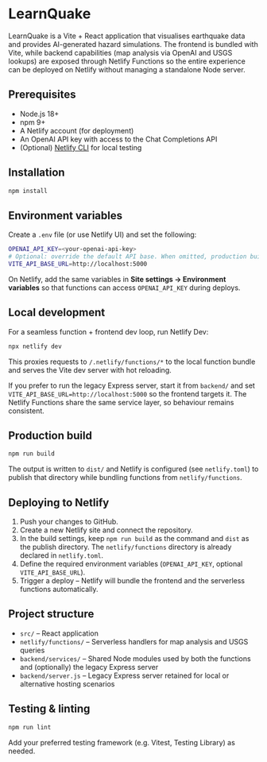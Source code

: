 # LearnQuake

LearnQuake is a Vite + React application that visualises earthquake data and provides AI-generated hazard simulations. The frontend is bundled with Vite, while backend capabilities (map analysis via OpenAI and USGS lookups) are exposed through Netlify Functions so the entire experience can be deployed on Netlify without managing a standalone Node server.

## Prerequisites

- Node.js 18+
- npm 9+
- A Netlify account (for deployment)
- An OpenAI API key with access to the Chat Completions API
- (Optional) [Netlify CLI](https://docs.netlify.com/cli/get-started/) for local testing

## Installation

```bash
npm install
```

## Environment variables

Create a `.env` file (or use Netlify UI) and set the following:

```bash
OPENAI_API_KEY=<your-openai-api-key>
# Optional: override the default API base. When omitted, production builds use /.netlify/functions
VITE_API_BASE_URL=http://localhost:5000
```

On Netlify, add the same variables in **Site settings → Environment variables** so that functions can access `OPENAI_API_KEY` during deploys.

## Local development

For a seamless function + frontend dev loop, run Netlify Dev:

```bash
npx netlify dev
```

This proxies requests to `/.netlify/functions/*` to the local function bundle and serves the Vite dev server with hot reloading.

If you prefer to run the legacy Express server, start it from `backend/` and set `VITE_API_BASE_URL=http://localhost:5000` so the frontend targets it. The Netlify Functions share the same service layer, so behaviour remains consistent.

## Production build

```bash
npm run build
```

The output is written to `dist/` and Netlify is configured (see `netlify.toml`) to publish that directory while bundling functions from `netlify/functions`.

## Deploying to Netlify

1. Push your changes to GitHub.
2. Create a new Netlify site and connect the repository.
3. In the build settings, keep `npm run build` as the command and `dist` as the publish directory. The `netlify/functions` directory is already declared in `netlify.toml`.
4. Define the required environment variables (`OPENAI_API_KEY`, optional `VITE_API_BASE_URL`).
5. Trigger a deploy – Netlify will bundle the frontend and the serverless functions automatically.

## Project structure

- `src/` – React application
- `netlify/functions/` – Serverless handlers for map analysis and USGS queries
- `backend/services/` – Shared Node modules used by both the functions and (optionally) the legacy Express server
- `backend/server.js` – Legacy Express server retained for local or alternative hosting scenarios

## Testing & linting

```bash
npm run lint
```

Add your preferred testing framework (e.g. Vitest, Testing Library) as needed.
